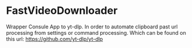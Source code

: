 # FastVideoDownloader
Wrapper Consule App to yt-dlp. In order to automate clipboard past url processing from settings or command processing.
Which can be found on this url: https://github.com/yt-dlp/yt-dlp
